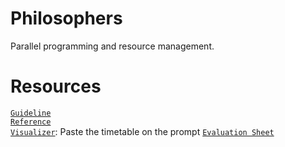 # Philosophers
Parallel programming and resource management.

# Resources

[`Guideline`](https://medium.com/@ruinadd/philosophers-42-guide-the-dining-philosophers-problem-893a24bc0fe2) <br>
[`Reference`](https://github.com/48d31kh413k/1337-Philosopher-42) <br>
[`Visualizer`](https://github.com/nafuka11/philosophers-visualizer): Paste the timetable on the prompt
[`Evaluation Sheet`](https://web.archive.org/web/20231228101344/https://rphlr.github.io/42-Evals/Cursus/Philosophers/)
